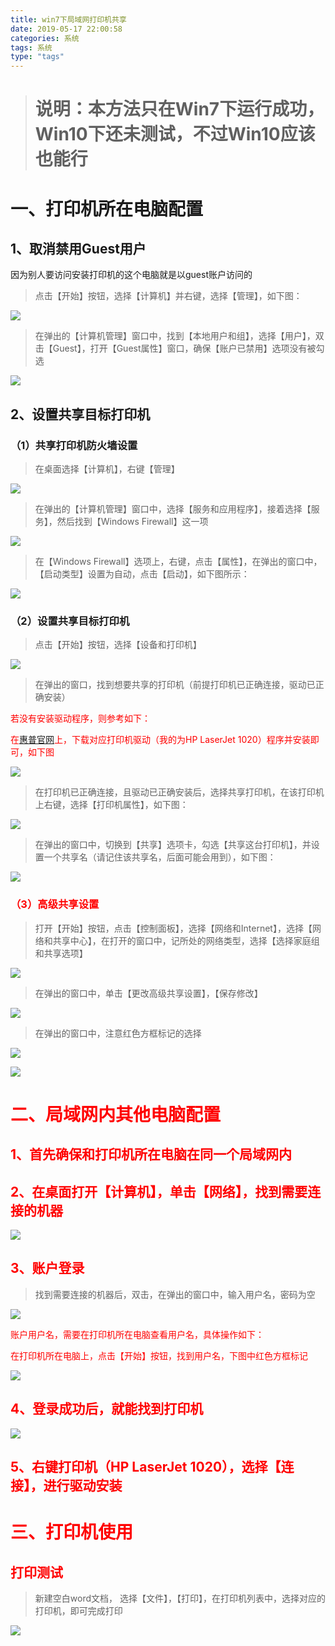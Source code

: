 ```yaml
---
title: win7下局域网打印机共享
date: 2019-05-17 22:00:58
categories: 系统
tags: 系统
type: "tags"
---
```


> # 说明：本方法只在Win7下运行成功，Win10下还未测试，不过Win10应该也能行

#   

# 一、打印机所在电脑配置

## 1、取消禁用Guest用户

因为别人要访问安装打印机的这个电脑就是以guest账户访问的

> 点击【开始】按钮，选择【计算机】并右键，选择【管理】，如下图：

![](win7下局域网打印机共享\guest.png)

> 在弹出的【计算机管理】窗口中，找到【本地用户和组】，选择【用户】，双击【Guest】，打开【Guest属性】窗口，确保【账户已禁用】选项没有被勾选

![](win7下局域网打印机共享\guest_jin.png)

## 2、设置共享目标打印机

### （1）共享打印机防火墙设置

> 在桌面选择【计算机】，右键【管理】

![](win7下局域网打印机共享\manage.png)

> 在弹出的【计算机管理】窗口中，选择【服务和应用程序】，接着选择【服务】，然后找到【Windows Firewall】这一项

![](win7下局域网打印机共享\firewall.png)

> 在【Windows Firewall】选项上，右键，点击【属性】，在弹出的窗口中，【启动类型】设置为自动，点击【启动】，如下图所示：

![](win7下局域网打印机共享\firewall_start.png)

### （2）设置共享目标打印机

> 点击【开始】按钮，选择【设备和打印机】

![](win7下局域网打印机共享\printer.png)

> 在弹出的窗口，找到想要共享的打印机（前提打印机已正确连接，驱动已正确安装）

<font color="red">若没有安装驱动程序，则参考如下：<font>

在[惠普官网](https://support.hp.com/cn-zh/drivers/printers)上，下载对应打印机驱动（我的为HP LaserJet 1020）程序并安装即可，如下图

![](win7下局域网打印机共享\printer_driver.png)

> 在打印机已正确连接，且驱动已正确安装后，选择共享打印机，在该打印机上右键，选择【打印机属性】，如下图：

![](win7下局域网打印机共享\printer_shuxing.png)

> 在弹出的窗口中，切换到【共享】选项卡，勾选【共享这台打印机】，并设置一个共享名（请记住该共享名，后面可能会用到），如下图：

![](win7下局域网打印机共享\share.png)

### （3）高级共享设置

> 打开【开始】按钮，点击【控制面板】，选择【网络和Internet】，选择【网络和共享中心】，在打开的窗口中，记所处的网络类型，选择【选择家庭组和共享选项】

![](win7下局域网打印机共享\network.png)

> 在弹出的窗口中，单击【更改高级共享设置】，【保存修改】

![](win7下局域网打印机共享\modify_syso.png)

> 在弹出的窗口中，注意红色方框标记的选择

![](win7下局域网打印机共享\choose.png)

![](win7下局域网打印机共享\choose_2.png)

# 二、局域网内其他电脑配置

## 1、首先确保和打印机所在电脑在同一个局域网内

## 2、在桌面打开【计算机】，单击【网络】，找到需要连接的机器

![](win7下局域网打印机共享\printer_network.png)

## 3、账户登录

> 找到需要连接的机器后，双击，在弹出的窗口中，输入用户名，密码为空

![](win7下局域网打印机共享\login.png)

账户用户名，需要在打印机所在电脑查看用户名，具体操作如下：

在打印机所在电脑上，点击【开始】按钮，找到用户名，下图中红色方框标记

![](win7下局域网打印机共享\username.png)

## 4、登录成功后，就能找到打印机

![](win7下局域网打印机共享\find_printer.png)

## 5、右键打印机（HP LaserJet 1020），选择【连接】，进行驱动安装

# 三、打印机使用

## 打印测试

> 新建空白word文档， 选择【文件】，【打印】，在打印机列表中，选择对应的打印机，即可完成打印

![](win7下局域网打印机共享\print_test.png)